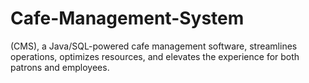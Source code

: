 # Cafe-Management-System
(CMS), a Java/SQL-powered cafe management software, streamlines operations, optimizes resources, and elevates the  experience for both patrons and employees.
